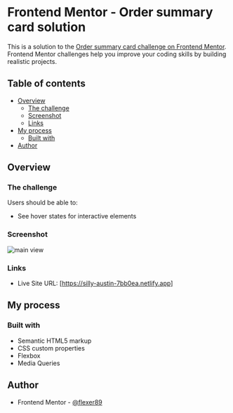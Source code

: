 # Frontend Mentor - Order summary card solution

This is a solution to the [Order summary card challenge on Frontend Mentor](https://www.frontendmentor.io/challenges/order-summary-component-QlPmajDUj). Frontend Mentor challenges help you improve your coding skills by building realistic projects. 

## Table of contents

- [Overview](#overview)
  - [The challenge](#the-challenge)
  - [Screenshot](#screenshot)
  - [Links](#links)
- [My process](#my-process)
  - [Built with](#built-with)
- [Author](#author)

## Overview

### The challenge

Users should be able to:

- See hover states for interactive elements

### Screenshot

![main view](https://i.imgur.com/vklDE1T.png)

### Links

- Live Site URL: [https://silly-austin-7bb0ea.netlify.app]

## My process

### Built with

- Semantic HTML5 markup
- CSS custom properties
- Flexbox
- Media Queries

## Author

- Frontend Mentor - [@flexer89](https://www.frontendmentor.io/profile/flexer89)
